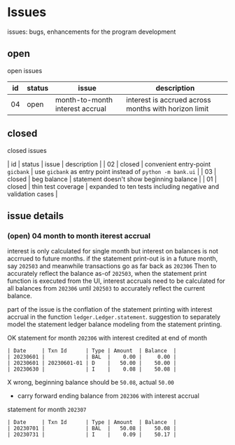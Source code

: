 # Issues
issues: bugs, enhancements for the program development

## open
open issues

| id | status | issue | description |
| - | - | - | - |
| 04 | open | month-to-month interest accrual | interest is accrued across months with horizon limit |

## closed
closed issues

| id | status | issue | description |
| 02 | closed | convenient entry-point `gicbank` | use `gicbank` as entry point instead of `python -m bank.ui` |
| 03 | closed | beg balance | statement doesn't show beginning balance |
| 01 | closed | thin test coverage | expanded to ten tests including negative and validation cases |

## issue details

### (open) 04 month to month iterest accrual
interest is only calculated for single month but interest on balances is not accrrued to future months.
if the statement print-out is in a future month, say `202503` and meanwhile transactions go as far back as `202306` Then to accurately reflect the balance as-of `202503`, when the statement print function is executed from the UI, interest accruals need to be calculated for all balances from `202306` until `202503` to accurately reflect the current balance.

part of the issue is the conflation of the statement printing with interest accrual in the function `ledger.Ledger.statement`.
suggestion to separately model the statement ledger balance modeling from the statement printing.

OK statement for month `202306` with interest credited at end of month

```
| Date     | Txn Id      | Type | Amount  | Balance  |
| 20230601 |             | BAL  |    0.00 |     0.00 |
| 20230601 | 20230601-01 | D    |   50.00 |    50.00 |
| 20230630 |             | I    |    0.08 |    50.08 |
```

X wrong, beginning balance should be `50.08`, actual `50.00`
- carry forward ending balance from `202306` with interest accrual

statement for month `202307`

```
| Date     | Txn Id      | Type | Amount  | Balance  |
| 20230701 |             | BAL  |   50.08 |    50.08 |
| 20230731 |             | I    |    0.09 |    50.17 |
```
